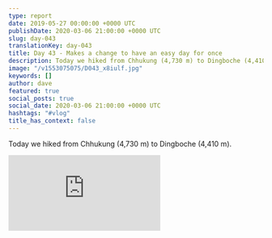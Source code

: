 ```yaml
---
type: report
date: 2019-05-27 00:00:00 +0000 UTC
publishDate: 2020-03-06 21:00:00 +0000 UTC
slug: day-043
translationKey: day-043
title: Day 43 - Makes a change to have an easy day for once
description: Today we hiked from Chhukung (4,730 m) to Dingboche (4,410 m).
image: "/v1553075075/D043_x8iulf.jpg"
keywords: []
author: dave
featured: true
social_posts: true
social_date: 2020-03-06 21:00:00 +0000 UTC
hashtags: "#vlog"
title_has_context: false
---
```


Today we hiked from Chhukung (4,730 m) to Dingboche (4,410 m).

<iframe class="youtube75" src="https://www.youtube.com/embed/5S4oU9O40Jk" frameborder="0" allow="accelerometer; autoplay; encrypted-media; gyroscope; picture-in-picture" allowfullscreen></iframe>

